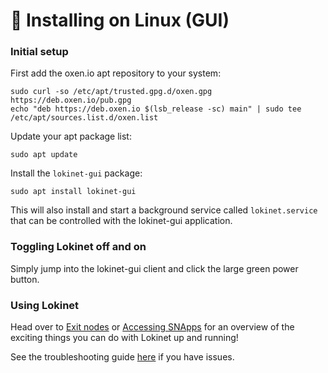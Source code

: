 # 🐧 Installing on Linux \(GUI\)

### Initial setup

First add the oxen.io apt repository to your system:

```text
sudo curl -so /etc/apt/trusted.gpg.d/oxen.gpg https://deb.oxen.io/pub.gpg
echo "deb https://deb.oxen.io $(lsb_release -sc) main" | sudo tee /etc/apt/sources.list.d/oxen.list
```

Update your apt package list:

```text
sudo apt update
```

Install the `lokinet-gui` package:

```text
sudo apt install lokinet-gui
```

This will also install and start a background service called `lokinet.service` that can be controlled with the lokinet-gui application.

### Toggling Lokinet off and on

Simply jump into the lokinet-gui client and click the large green power button.

### Using Lokinet

Head over to [Exit nodes](../exit-nodes.md) or [Accessing SNApps](../snapps/accessing-snapps.md) for an overview of the exciting things you can do with Lokinet up and running!

See the troubleshooting guide [here](../linux-troubleshooting.md) if you have issues.
